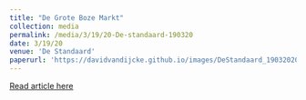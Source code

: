 ```yaml
---
title: "De Grote Boze Markt"
collection: media
permalink: /media/3/19/20-De-standaard-190320
date: 3/19/20
venue: 'De Standaard'
paperurl: 'https://davidvandijcke.github.io/images/DeStandaard_19032020.jpg'
---
```


<a href='https://davidvandijcke.github.io/images/DeStandaard_19032020.jpg'>Read article here</a>
